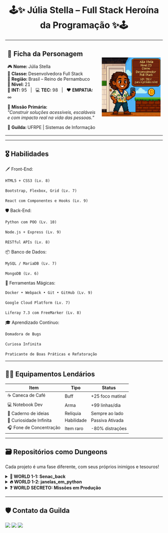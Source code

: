 <h1 align="center">
  🕹️✨ Júlia Stella – Full Stack Heroína da Programação ✨🕹️
</h1>

<table>
  <tr>
    <td width="60%">

<h2>🧾 Ficha da Personagem</h2>

🎮 <b>Nome:</b> Júlia Stella  
🏅 <b>Classe:</b> Desenvolvedora Full Stack  
📍 <b>Região:</b> Brasil – Reino de Pernambuco  
🎂 <b>Nível:</b> 21  
🧠 <b>INT:</b> 95 &nbsp;&nbsp;|&nbsp;&nbsp; 💻 <b>TEC:</b> 98 &nbsp;&nbsp;|&nbsp;&nbsp; ❤️ <b>EMPATIA:</b> ∞  

🎯 <b>Missão Primária:</b>  
<em>"Construir soluções acessíveis, escaláveis e com impacto real na vida das pessoas."</em>  

🧭 <b>Guilda:</b> UFRPE | Sistemas de Informação  

</td>
    <td align="center" width="40%">
      <img src="https://github.com/juliastella/JuliaStella/blob/main/game.png" alt="Júlia Stella RPG Pixel" width="260"/>
    </td>
  </tr>
</table>



---

## 🎖️ Habilidades

🗡️ Front-End:

    HTML5 + CSS3 (Lv. 8)

    Bootstrap, Flexbox, Grid (Lv. 7)

    React com Componentes e Hooks (Lv. 9)

🛡️ Back-End:

    Python com POO (Lv. 10)

    Node.js + Express (Lv. 9)

    RESTful APIs (Lv. 8)

📦 Banco de Dados:

    MySQL / MariaDB (Lv. 7)

    MongoDB (Lv. 6)

🎲 Ferramentas Mágicas:

    Docker • Webpack • Git • GitHub (Lv. 9)

    Google Cloud Platform (Lv. 7)

    Liferay 7.3 com FreeMarker (Lv. 8)

🎓 Aprendizado Contínuo:

    Domadora de Bugs

    Curiosa Infinita

    Praticante de Boas Práticas e Refatoração


---

## 🧙‍♀️ Equipamentos Lendários

| Item                          | Tipo       | Status          |
|-------------------------------|------------|-----------------|
| ☕ Caneca de Café              | Buff       | +25 foco matinal|
| 💻 Notebook Dev               | Arma       | +99 linhas/dia  |
| 📔 Caderno de ideias          | Relíquia   | Sempre ao lado  |
| 🧠 Curiosidade Infinita       | Habilidade | Passiva Ativada |
| 🎧 Fone de Concentração       | Item raro  | -80% distrações |

---

## 🗃️ Repositórios como Dungeons

Cada projeto é uma fase diferente, com seus próprios inimigos e tesouros!

<details>
<summary><b>🍄 WORLD 1-1: Senac_back</b></summary>
<br>
  
- **🪙 Moedas Coletadas:** `9.000`
- **🐢 Inimigos Derrotados:** Goombas da Lógica POO, Koopas do Gerenciamento de Banco de Dados.
- **🏰 Castelo:** [Ver Repositório](https://github.com/JuliaStella/Senac_back)
  
<br>
</details>

<details>
<summary><b>🔥 WORLD 1-2: janelas_em_python</b></summary>
<br>

- **🪙 Moedas Coletadas:** `6.500`
- **🐢 Inimigos Derrotados:** Piranha Plants de Tkinter, Bullet Bills de Gerenciamento de Eventos.
- **🏰 Castelo:** [Ver Repositório](https://github.com/JuliaStella/janelas_em_python)

<br>
</details>

<details>
<summary><b>❓ WORLD SECRETO: Missões em Produção</b></summary>
<br>
  
- **🪙 Moedas Coletadas:** `???`
- **🐢 Inimigos Derrotados:** Chefão Bowser (NDA).
- **🏰 Castelo:** Acesso restrito! Warp Zone disponível apenas para Devs Nv. 25+.
  
<br>
</details>

---

## 🛡️ Contato da Guilda

<p>
    <a href="mailto:juliastellapaula@gmail.com"><img src="https://img.shields.io/badge/Gmail-D14836?style=for-the-badge&logo=gmail&logoColor=white" /></a>
    <a href="https://linkedin.com/in/SEU-USUARIO-AQUI"><img src="https://img.shields.io/badge/LinkedIn-0077B5?style=for-the-badge&logo=linkedin&logoColor=white" /></a>
    <a href="https://stackoverflow.com/users/SEU-ID-AQUI"><img src="https://img.shields.io/badge/Stack_Overflow-FE7A16?style=for-the-badge&logo=stack-overflow&logoColor=white" /></a>
  </p>
